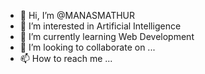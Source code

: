 - 👋 Hi, I’m @MANASMATHUR
- 👀 I’m interested in Artificial Intelligence
- 🌱 I’m currently learning Web Development
- 💞️ I’m looking to collaborate on ...
- 📫 How to reach me ...

<!---
MANASMATHUR/MANASMATHUR is a ✨ special ✨ repository because its `README.md` (this file) appears on your GitHub profile.
You can click the Preview link to take a look at your changes.
--->
